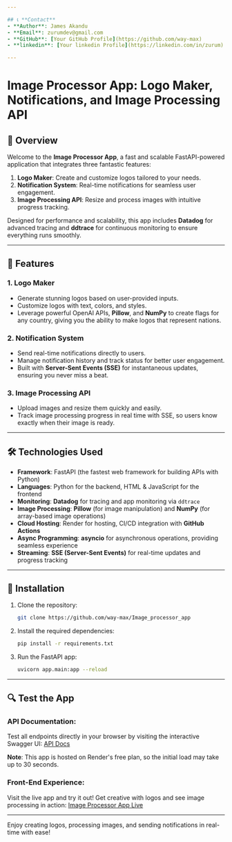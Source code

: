 ```yaml
---

## 📞 **Contact**
- **Author**: James Akandu
- **Email**: zurumdev@gmail.com
- **GitHub**: [Your GitHub Profile](https://github.com/way-max)
- **linkedin**: [Your linkedin Profile](https://linkedin.com/in/zurum)

---
```



# **Image Processor App: Logo Maker, Notifications, and Image Processing API**

## 🚀 **Overview**
Welcome to the **Image Processor App**, a fast and scalable FastAPI-powered application that integrates three fantastic features:
1. **Logo Maker**: Create and customize logos tailored to your needs.
2. **Notification System**: Real-time notifications for seamless user engagement.
3. **Image Processing API**: Resize and process images with intuitive progress tracking.

Designed for performance and scalability, this app includes **Datadog** for advanced tracing and **ddtrace** for continuous monitoring to ensure everything runs smoothly.

---

## 🌟 **Features**

### 1. **Logo Maker**
- Generate stunning logos based on user-provided inputs.
- Customize logos with text, colors, and styles.
- Leverage powerful OpenAI APIs, **Pillow**, and **NumPy** to create flags for any country, giving you the ability to make logos that represent nations.
  
### 2. **Notification System**
- Send real-time notifications directly to users.
- Manage notification history and track status for better user engagement.
- Built with **Server-Sent Events (SSE)** for instantaneous updates, ensuring you never miss a beat.

### 3. **Image Processing API**
- Upload images and resize them quickly and easily.
- Track image processing progress in real time with SSE, so users know exactly when their image is ready.
  
---

## 🛠 **Technologies Used**
- **Framework**: FastAPI (the fastest web framework for building APIs with Python)
- **Languages**: Python for the backend, HTML & JavaScript for the frontend
- **Monitoring**: **Datadog** for tracing and app monitoring via `ddtrace`
- **Image Processing**: **Pillow** (for image manipulation) and **NumPy** (for array-based image operations)
- **Cloud Hosting**: Render for hosting, CI/CD integration with **GitHub Actions**
- **Async Programming**: **asyncio** for asynchronous operations, providing seamless experience
- **Streaming**: **SSE (Server-Sent Events)** for real-time updates and progress tracking

---

## 🚀 **Installation**

1. Clone the repository:
   ```bash
   git clone https://github.com/way-max/Image_processor_app
   ```

2. Install the required dependencies:
   ```bash
   pip install -r requirements.txt
   ```

3. Run the FastAPI app:
   ```bash
   uvicorn app.main:app --reload
   ```

---

## 🔍 **Test the App**

### API Documentation:
Test all endpoints directly in your browser by visiting the interactive Swagger UI:
[API Docs](https://image-processor-app.onrender.com/docs)

**Note**: This app is hosted on Render's free plan, so the initial load may take up to 30 seconds.

### Front-End Experience:
Visit the live app and try it out! Get creative with logos and see image processing in action:
[Image Processor App Live](https://image-processor-app.onrender.com)

---

Enjoy creating logos, processing images, and sending notifications in real-time with ease!
